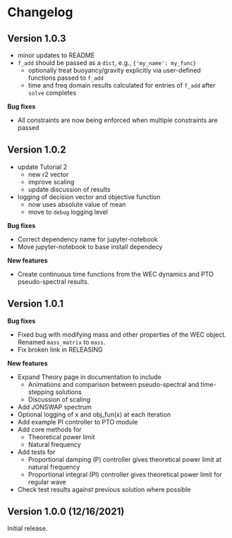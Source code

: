 
# Changelog

## Version 1.0.3

* minor updates to README
* `f_add` should be passed as a `dict`, e.g., `{'my_name': my_func}`
  * optionally treat buoyancy/gravity explicitly via user-defined functions passed to `f_add`
  * time and freq domain results calculated for entries of `f_add` after `solve` completes

**Bug fixes**

* All constraints are now being enforced when multiple constraints are passed


## Version 1.0.2

* update Tutorial 2
    * new r2 vector
    * improve scaling
    * update discussion of results
* logging of decision vector and objective function
    * now uses absolute value of mean
    * move to `debug` logging level

**Bug fixes**

* Correct dependency name for jupyter-notebook
* Move jupyter-notebook to base install dependecy

**New features**

* Create continuous time functions from the WEC dynamics and PTO pseudo-spectral results.


## Version 1.0.1

**Bug fixes**

* Fixed bug with modifying mass and other properties of the WEC object. Renamed `mass_matrix` to `mass`.
* Fix broken link in RELEASING

**New features**

* Expand Theory page in documentation to include
    * Animations and comparison between pseudo-spectral and time-stepping solutions
    * Discussion of scaling
* Add JONSWAP spectrum
* Optional logging of x and obj_fun(x) at each iteration
* Add example PI controller to PTO module
* Add core methods for
    * Theoretical power limit
    * Natural frequency
* Add tests for
    * Proportional damping (P) controller gives theoretical power limit at natural frequency
    * Proportional integral (PI) controller gives theoretical power limit for regular wave
* Check test results against previous solution where possible

## Version 1.0.0 (12/16/2021)
Initial release.
